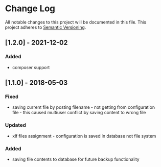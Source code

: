 # Change Log
All notable changes to this project will be documented in this file.
This project adheres to [Semantic Versioning](http://semver.org/).

## [1.2.0] - 2021-12-02
### Added
- composer support

## [1.1.0] - 2018-05-03
### Fixed
- saving current file by posting filename - not getting from configuration file - this caused multiuser conflict by saving content to wrong file
### Updated
- xlf files assignment - configuration is saved in database not file system
### Added
- saving file contents to database for future backup functionality